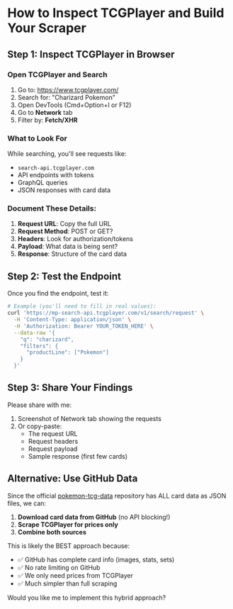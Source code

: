 # How to Inspect TCGPlayer and Build Your Scraper

## Step 1: Inspect TCGPlayer in Browser

### Open TCGPlayer and Search
1. Go to: https://www.tcgplayer.com/
2. Search for: "Charizard Pokemon"
3. Open DevTools (Cmd+Option+I or F12)
4. Go to **Network** tab
5. Filter by: **Fetch/XHR**

### What to Look For

While searching, you'll see requests like:
- `search-api.tcgplayer.com` 
- API endpoints with tokens
- GraphQL queries
- JSON responses with card data

### Document These Details:

1. **Request URL**: Copy the full URL
2. **Request Method**: POST or GET?
3. **Headers**: Look for authorization/tokens
4. **Payload**: What data is being sent?
5. **Response**: Structure of the card data

## Step 2: Test the Endpoint

Once you find the endpoint, test it:

```bash
# Example (you'll need to fill in real values):
curl 'https://mp-search-api.tcgplayer.com/v1/search/request' \
  -H 'Content-Type: application/json' \
  -H 'Authorization: Bearer YOUR_TOKEN_HERE' \
  --data-raw '{
    "q": "charizard",
    "filters": {
      "productLine": ["Pokemon"]
    }
  }'
```

## Step 3: Share Your Findings

Please share with me:
1. Screenshot of Network tab showing the requests
2. Or copy-paste:
   - The request URL
   - Request headers  
   - Request payload
   - Sample response (first few cards)

## Alternative: Use GitHub Data

Since the official [pokemon-tcg-data](https://github.com/PokemonTCG/pokemon-tcg-data) repository has ALL card data as JSON files, we can:

1. **Download card data from GitHub** (no API blocking!)
2. **Scrape TCGPlayer for prices only**
3. **Combine both sources**

This is likely the BEST approach because:
- ✅ GitHub has complete card info (images, stats, sets)
- ✅ No rate limiting on GitHub
- ✅ We only need prices from TCGPlayer
- ✅ Much simpler than full scraping

Would you like me to implement this hybrid approach?

